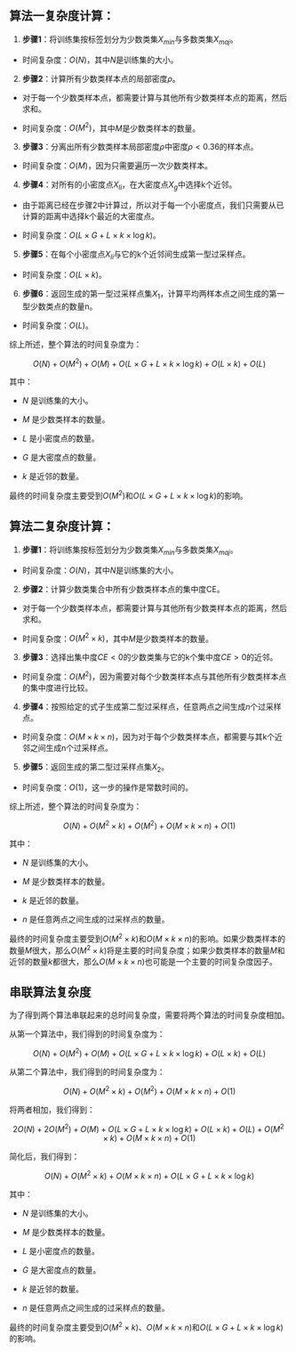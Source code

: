 ## 算法一复杂度计算：

1.  **步骤1**：将训练集按标签划分为少数类集$X_{min}$与多数类集$X_{maj}$。

- 时间复杂度：$O(N)$，其中$N$是训练集的大小。

  

2.  **步骤2**：计算所有少数类样本点的局部密度$\rho$。

- 对于每一个少数类样本点，都需要计算与其他所有少数类样本点的距离，然后求和。

- 时间复杂度：$O(M^2)$，其中$M$是少数类样本的数量。

  

3.  **步骤3**：分离出所有少数类样本局部密度$\rho$中密度$\rho<0.36$的样本点。

- 时间复杂度：$O(M)$，因为只需要遍历一次少数类样本。

  

4.  **步骤4**：对所有的小密度点$X_{li}$，在大密度点$X_{g}$中选择k个近邻。

- 由于距离已经在步骤2中计算过，所以对于每一个小密度点，我们只需要从已计算的距离中选择k个最近的大密度点。

- 时间复杂度：$O(L \times G + L \times k \times  \log k)$。

  

5.  **步骤5**：在每个小密度点$X_{li}$与它的k个近邻间生成第一型过采样点。

- 时间复杂度：$O(L \times k)$。

  

6.  **步骤6**：返回生成的第一型过采样点集$X_1$，计算平均两样本点之间生成的第一型少数类点的数量n。

- 时间复杂度：$O(L)$。

  

综上所述，整个算法的时间复杂度为：

$$ O(N) + O(M^2) + O(M) + O(L \times G + L \times k \times \log k) + O(L \times k) + O(L) $$

  

其中：

- $N$ 是训练集的大小。

- $M$ 是少数类样本的数量。

- $L$ 是小密度点的数量。

- $G$ 是大密度点的数量。

- $k$ 是近邻的数量。

  

最终的时间复杂度主要受到$O(M^2)$和$O(L \times G + L \times k \times \log k)$的影响。



## 算法二复杂度计算：

  

1.  **步骤1**：将训练集按标签划分为少数类集$X_{min}$与多数类集$X_{maj}$。

- 时间复杂度：$O(N)$，其中$N$是训练集的大小。

  

2.  **步骤2**：计算少数类集合中所有少数类样本点的集中度CE。

- 对于每一个少数类样本点，都需要计算与其他所有少数类样本点的距离，然后求和。

- 时间复杂度：$O(M^2  \times k)$，其中$M$是少数类样本的数量。

  

3.  **步骤3**：选择出集中度$CE<0$的少数类集与它的k个集中度$CE>0$的近邻。

- 时间复杂度：$O(M^2)$，因为需要对每个少数类样本点与其他所有少数类样本点的集中度进行比较。

  

4.  **步骤4**：按照给定的式子生成第二型过采样点，任意两点之间生成$n$个过采样点。

- 时间复杂度：$O(M \times k \times n)$，因为对于每个少数类样本点，都需要与其k个近邻之间生成n个过采样点。

  

5.  **步骤5**：返回生成的第二型过采样点集$X_2$。

- 时间复杂度：$O(1)$，这一步的操作是常数时间的。

  

综上所述，整个算法的时间复杂度为：

$$ O(N) + O(M^2  \times k) + O(M^2) + O(M \times k \times n) + O(1) $$

  

其中：

- $N$ 是训练集的大小。

- $M$ 是少数类样本的数量。

- $k$ 是近邻的数量。

- $n$ 是任意两点之间生成的过采样点的数量。

  

最终的时间复杂度主要受到$O(M^2 \times k)$和$O(M \times k \times n)$的影响。如果少数类样本的数量$M$很大，那么$O(M^2 \times k)$将是主要的时间复杂度；如果少数类样本的数量$M$和近邻的数量$k$都很大，那么$O(M \times k \times n)$也可能是一个主要的时间复杂度因子。
## 串联算法复杂度

为了得到两个算法串联起来的总时间复杂度，需要将两个算法的时间复杂度相加。

  

从第一个算法中，我们得到的时间复杂度为：

$$ O(N) + O(M^2) + O(M) + O(L \times G + L \times k \times \log k) + O(L \times k) + O(L) $$

  

从第二个算法中，我们得到的时间复杂度为：

$$ O(N) + O(M^2 \times k) + O(M^2) + O(M \times k \times n) + O(1) $$

  

将两者相加，我们得到：

$$ 2O(N) + 2O(M^2) + O(M) + O(L \times G + L \times k \times \log k) + O(L \times k) + O(L) + O(M^2 \times k) + O(M \times k \times n) + O(1) $$

  

简化后，我们得到：

$$ O(N) + O(M^2 \times k) + O(M \times k \times n) + O(L \times G + L \times k \times \log k) $$

  

其中：

- $N$ 是训练集的大小。

- $M$ 是少数类样本的数量。

- $L$ 是小密度点的数量。

- $G$ 是大密度点的数量。

- $k$ 是近邻的数量。

- $n$ 是任意两点之间生成的过采样点的数量。

  

最终的时间复杂度主要受到$O(M^2 \times k)$、$O(M \times k \times n)$和$O(L \times G + L \times k \times \log k)$的影响。
<!--stackedit_data:
eyJoaXN0b3J5IjpbLTkxOTIwNTM2NSwxNzIxNzI4NDgxLC02MD
ExOTk1MjJdfQ==
-->